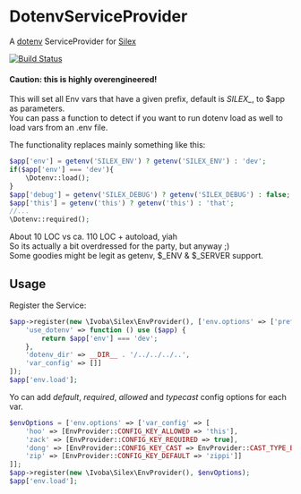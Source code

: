 # DotenvServiceProvider

A [dotenv](https://github.com/vlucas/phpdotenv) ServiceProvider for [Silex](http://silex.sensiolabs.org)

[![Build Status](http://img.shields.io/travis/ivoba/dotenv-service-provider.svg)](https://travis-ci.org/ivoba/dotenv-service-provider)

#### Caution: this is highly overengineered!

This will set all Env vars that have a given prefix, default is *SILEX_*, to $app as parameters.  
You can pass a function to detect if you want to run dotenv load as well to load vars from an .env file.

The functionality replaces mainly something like this:

```php
$app['env'] = getenv('SILEX_ENV') ? getenv('SILEX_ENV') : 'dev';
if($app['env'] === 'dev'){
    \Dotenv::load();
}
$app['debug'] = getenv('SILEX_DEBUG') ? getenv('SILEX_DEBUG') : false;
$app['this'] = getenv('this') ? getenv('this') : 'that';
//...
\Dotenv::required();
```
    
About 10 LOC vs ca. 110 LOC + autoload, yiah  
So its actually a bit overdressed for the party, but anyway ;)  
Some goodies might be legit as getenv, $_ENV & $_SERVER support.

## Usage
Register the Service:
 
```php
$app->register(new \Ivoba\Silex\EnvProvider(), ['env.options' => ['prefix' => 'MYPREFIX',
    'use_dotenv' => function () use ($app) {
        return $app['env'] === 'dev';
    },
    'dotenv_dir' => __DIR__ . '/../../../..',
    'var_config' => []]
]);
$app['env.load'];
```    
Yo can add *default*, *required*, *allowed* and *typecast* config options for each var.  

```php
$envOptions = ['env.options' => ['var_config' => [
    'hoo' => [EnvProvider::CONFIG_KEY_ALLOWED => 'this'],
    'zack' => [EnvProvider::CONFIG_KEY_REQUIRED => true],
    'dong' => [EnvProvider::CONFIG_KEY_CAST => EnvProvider::CAST_TYPE_BOOLEAN],
    'zip' => [EnvProvider::CONFIG_KEY_DEFAULT => 'zippi']]
]];
$app->register(new \Ivoba\Silex\EnvProvider(), $envOptions);
$app['env.load'];
```




